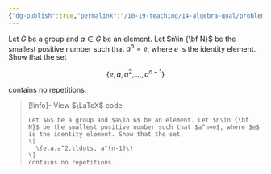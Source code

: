 ```yaml
---
{"dg-publish":true,"permalink":"/10-19-teaching/14-algebra-qual/problem-bank/group-theory/a-property-of-the-order-of-an-element/","tags":["group_theory"],"updated":"2025-03-18T10:43:06-07:00"}
---
```


Let $G$ be a group and $a\in G$ be an element. Let $n\in {\bf N}$ be the smallest positive number such that $a^n=e$, where $e$ is the identity element. Show that the set

$$\{e,a,a^2,\ldots, a^{n-1}\}$$

contains no repetitions.

> [!info]- View $\LaTeX$ code
> ```
> Let $G$ be a group and $a\in G$ be an element. Let $n\in {\bf N}$ be the smallest positive number such that $a^n=e$, where $e$ is the identity element. Show that the set
> \[
> 	\{e,a,a^2,\ldots, a^{n-1}\}
> \]
> contains no repetitions.
> ```
